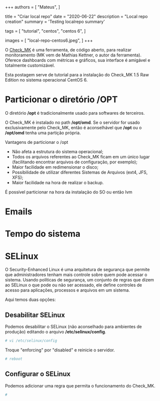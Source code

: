 +++
authors = [
  "Mateus",
]

title = "Criar local repo"
date = "2020-06-22"
description = "Local repo creation"
summary = 'Testing localrepo summary'

tags = [
  "tutorial",
  "centos",
  "centos 6",
]

images = [
  "local-repo-centos6.jpeg",
]
+++

O [Check_MK](https://checkmk.com/ "Check_MK's Homepage") é uma ferramenta, de código aberto, para realizar monitoramento (MK vem de Mathias Kettner, o autor da ferramenta). Oferece dashboards com métricas e gráficos, sua interface é amigável e totalmente customizável.

Esta postagem serve de tutorial para a instalação do Check_MK 1.5 Raw Edition no sistema operacional CentOS 6.

# Particionar o diretório /OPT

O diretório __/opt__ é tradicionalmente usado para softwares de terceiros.

O Check_MK é instalado no path __/opt/omd__. Se o servidor for usado exclusivamente pelo Check_MK, então é aconselhável que __/opt__ ou o __/opt/omd__ tenha uma partição própria.

Vantagens de particionar o /opt

* Não afeta a estrutura do sistema operacional;
* Todos os arquivos referentes ao Check_MK ficam em um único lugar (facilitando encontrar arquivos de configuração, por exemplo);
* Maior facilidade em redimensionar o disco;
* Possibilidade de utilizar diferentes Sistemas de Arquivos (ext4, JFS, XFS);
* Maior facilidade na hora de realizar o backup.

É possível particionar na hora da instalação do SO ou então lvm


# Emails

# Tempo do sistema

# SELinux

O Security-Enhanced Linux é uma arquitetura de segurança que permite que administradores tenham mais controle sobre quem pode acessar o sistema. Usando políticas de segurança, um conjunto de regras que dizem ao SELinux o que pode ou não ser acessado, ele define controles de acesso para aplicações, processos e arquivos em um sistema.

Aqui temos duas opções:

## Desabilitar SELinux

Podemos desabilitar o SELinux (não aconselhado para ambientes de produção) editando o arquivo __/etc/selinux/config__.

```bash
# vi /etc/selinux/config
```

Troque "enforcing" por "disabled" e reinicie o servidor.

```bash
# reboot
```

## Configurar o SELinux

Podemos adicionar uma regra que permita o funcionamento do Check_MK.

```bash
# 
```